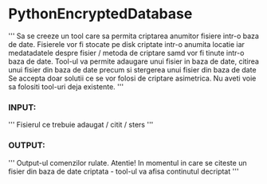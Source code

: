 # PythonEncryptedDatabase

'''
Sa se creeze un tool care sa permita criptarea anumitor fisiere intr-o baza de date.
Fisierele vor fi stocate pe disk criptate intr-o anumita locatie iar medatadatele despre fisier /
metoda de criptare samd vor fi tinute intr-o baza de date.
Tool-ul va permite adaugare unui fisier in baza de date, citirea unui fisier din baza de date
precum si stergerea unui fisier din baza de date
Se accepta doar solutii ce se vor folosi de criptare asimetrica.
Nu aveti voie sa folositi tool-uri deja existente.
'''

### INPUT:
'''
Fisierul ce trebuie adaugat / citit / sters
'''

### OUTPUT:
'''
Output-ul comenzilor rulate.
Atentie! In momentul in care se citeste un fisier din baza de date criptata - tool-ul va afisa
continutul decriptat
'''
